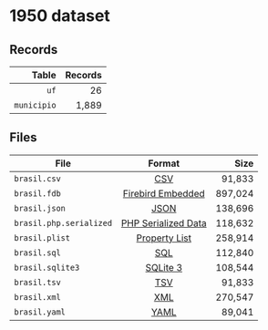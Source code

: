 # 1950 dataset

## Records

|       Table | Records |
| -----------:| -------:|
|        `uf` |      26 |
| `municipio` |   1,889 |

## Files

| File                    | Format                                                                                          |      Size |
| ----------------------- |:-----------------------------------------------------------------------------------------------:| ---------:|
| `brasil.csv`            | [CSV](https://en.wikipedia.org/wiki/Comma-separated_values)                                     |    91,833 |
| `brasil.fdb`            | [Firebird Embedded](https://en.wikipedia.org/wiki/Embedded_database#Firebird_Embedded)          |   897,024 |
| `brasil.json`           | [JSON](https://en.wikipedia.org/wiki/JSON)                                                      |   138,696 |
| `brasil.php.serialized` | [PHP Serialized Data](https://en.wikipedia.org/wiki/Serialization#Programming_language_support) |   118,632 |
| `brasil.plist`          | [Property List](https://en.wikipedia.org/wiki/Property_list)                                    |   258,914 |
| `brasil.sql`            | [SQL](https://en.wikipedia.org/wiki/SQL)                                                        |   112,840 |
| `brasil.sqlite3`        | [SQLite 3](https://en.wikipedia.org/wiki/SQLite)                                                |   108,544 |
| `brasil.tsv`            | [TSV](https://en.wikipedia.org/wiki/Tab-separated_values)                                       |    91,833 |
| `brasil.xml`            | [XML](https://en.wikipedia.org/wiki/XML)                                                        |   270,547 |
| `brasil.yaml`           | [YAML](https://en.wikipedia.org/wiki/YAML)                                                      |    89,041 |
